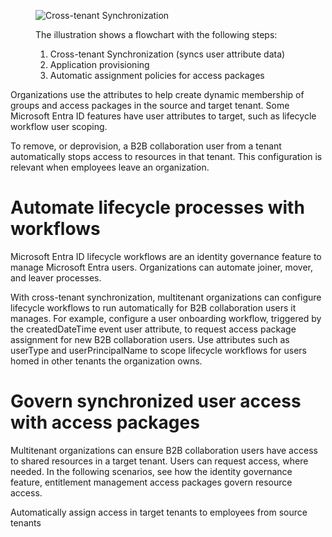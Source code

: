 <figure>

![Cross-tenant Synchronization](figures/0)

The illustration shows a flowchart with the following steps:
1. Cross-tenant Synchronization (syncs user attribute data) 
2. Application provisioning 
3. Automatic assignment policies for access packages

</figure>

Organizations use the attributes to help create dynamic membership of groups and access packages in the source and target tenant. Some Microsoft Entra ID features have user attributes to target, such as lifecycle workflow user scoping.

To remove, or deprovision, a B2B collaboration user from a tenant automatically stops access to resources in that tenant. This configuration is relevant when employees leave an organization.


# Automate lifecycle processes with workflows

Microsoft Entra ID lifecycle workflows are an identity governance feature to manage Microsoft Entra users. Organizations can automate joiner, mover, and leaver processes.

With cross-tenant synchronization, multitenant organizations can configure lifecycle workflows to run automatically for B2B collaboration users it manages. For example, configure a user onboarding workflow, triggered by the createdDateTime event user attribute, to request access package assignment for new B2B collaboration users. Use attributes such as userType and userPrincipalName to scope lifecycle workflows for users homed in other tenants the organization owns.


# Govern synchronized user access with access packages

Multitenant organizations can ensure B2B collaboration users have access to shared resources in a target tenant. Users can request access, where needed. In the following scenarios, see how the identity governance feature, entitlement management access packages govern resource access.

Automatically assign access in target tenants to employees from source tenants